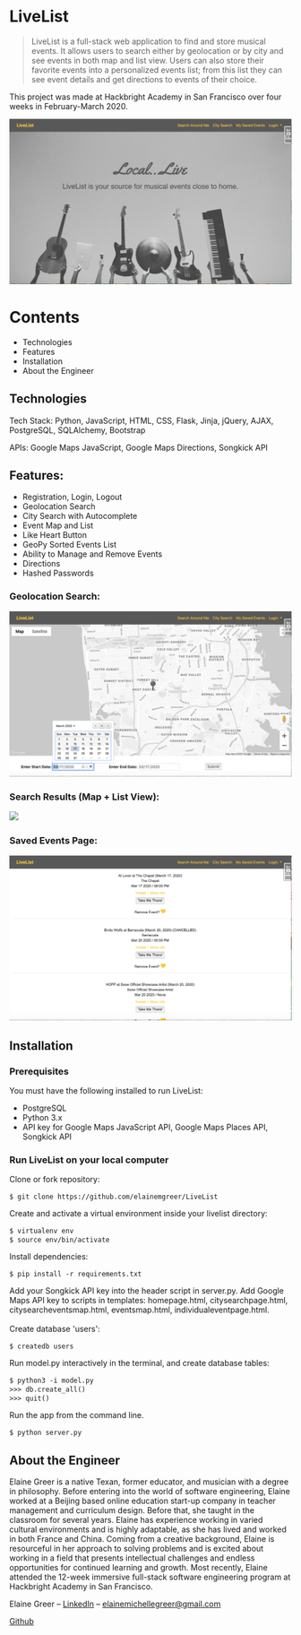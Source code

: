 # LiveList
> LiveList is a full-stack web application to find and store musical events. It allows users to search either by geolocation or by city and see events in both map and list view. Users can also store their favorite events into a personalized events list; from this list they can see event details and get directions to events of their choice. 

This project was made at Hackbright Academy in San Francisco over four weeks in February-March 2020.

![alt text](https://github.com/elainemgreer/Hackbright-Project/blob/master/Hackbright-Project/static/images/landingpage.png "Homepage")

# Contents

- Technologies
- Features
- Installation
- About the Engineer

## Technologies

Tech Stack: Python, JavaScript, HTML, CSS, Flask, Jinja, jQuery, AJAX, PostgreSQL, SQLAlchemy, Bootstrap

APIs: Google Maps JavaScript, Google Maps Directions, Songkick API

## Features:

- Registration, Login, Logout
- Geolocation Search
- City Search with Autocomplete
- Event Map and List
- Like Heart Button
- GeoPy Sorted Events List 
- Ability to Manage and Remove Events
- Directions
- Hashed Passwords

### Geolocation Search:

![alt text](https://github.com/elainemgreer/Hackbright-Project/blob/master/Hackbright-Project/static/images/searchpage.png "search page")

### Search Results (Map + List View):

![](websitegif.gif)

### Saved Events Page:

![alt text](https://github.com/elainemgreer/Hackbright-Project/blob/master/Hackbright-Project/static/images/savedeventspage.png "saved events")

## <a name="installation"></a>Installation

### Prerequisites

You must have the following installed to run LiveList:

- PostgreSQL
- Python 3.x
- API key for Google Maps JavaScript API, Google Maps Places API, Songkick API

### Run LiveList on your local computer

Clone or fork repository:
```
$ git clone https://github.com/elainemgreer/LiveList
```
Create and activate a virtual environment inside your livelist directory:
```
$ virtualenv env
$ source env/bin/activate
```
Install dependencies:
```
$ pip install -r requirements.txt
```
Add your Songkick API key into the header script in server.py. Add Google Maps API key to scripts in templates: homepage.html, citysearchpage.html, citysearcheventsmap.html, eventsmap.html, individualeventpage.html.
<br><br>
Create database 'users':
```
$ createdb users
```
Run model.py interactively in the terminal, and create database tables:
```
$ python3 -i model.py
>>> db.create_all()
>>> quit()
```
Run the app from the command line.

```
$ python server.py

```

## About the Engineer

Elaine Greer is a native Texan, former educator, and musician with a degree in philosophy. Before entering into the world of software engineering, Elaine worked at a Beijing based online education start-up company in teacher management and curriculum design. Before that, she taught in the classroom for several years. Elaine has experience working in varied cultural environments and is highly adaptable, as she has lived and worked in both France and China. Coming from a creative background, Elaine is resourceful in her approach to solving problems and is excited about working in a field that presents intellectual challenges and endless opportunities for continued learning and growth. Most recently, Elaine attended the 12-week immersive full-stack 
software engineering program at Hackbright Academy in San Francisco.

Elaine Greer – [LinkedIn](https://www.linkedin.com/in/elainemgreer/) – elainemichellegreer@gmail.com

[Github](https://github.com/elainemgreer/)

